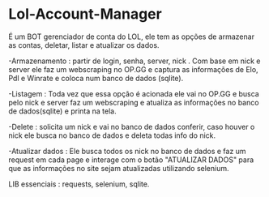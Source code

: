 # Lol-Account-Manager
É um BOT gerenciador de conta do LOL, ele tem as opções de armazenar as contas, deletar, listar e atualizar os dados. 

-Armazenamento :  partir de login, senha, server, nick . Com base em nick e server ele faz um webscraping no OP.GG e captura as informações de Elo, Pdl e Winrate e coloca num banco de dados (sqlite).

-Listagem : Toda vez que essa opção é acionada ele vai no OP.GG e busca pelo nick e server faz um webscraping e atualiza as informações no banco de dados(sqlite) e printa na tela.

-Delete : solicita um nick e vai no banco de dados conferir, caso houver o nick ele busca no banco de dados e deleta todas info do nick.

-Atualizar dados : Ele busca todos os nick no banco de dados e faz um request em cada page e interage com o botão "ATUALIZAR DADOS" para que as informações no site sejam atualizadas utilizando selenium.

LIB essenciais : requests, selenium, sqlite.
